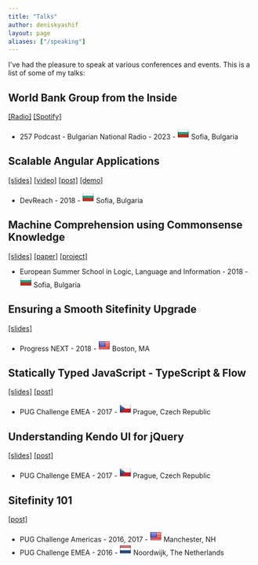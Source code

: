 ```yaml
---
title: "Talks"
author: deniskyashif
layout: page
aliases: ["/speaking"]
---
```


I've had the pleasure to speak at various conferences and events. This is a list of some of my talks:

<dl class="talks">
    <div class="topic">
        <div>
            <h2>World Bank Group from the Inside</h2>
            <span>
                <a href="https://binar.bg/257-podcast-svetovnata-banka-otvatre/">[Radio]</a>
                <a href="https://open.spotify.com/episode/1LQ5HNYdcANDQqmBOKZ1Ir?si=1cd6ff744f5d4f96">[Spotify]</a>
            </span>
        </div>
        <ul>
            <li>257 Podcast - Bulgarian National Radio - 2023 - <img class="country-flag" src="/images/country-flags/Bulgaria24x24.png" /> Sofia, Bulgaria</li>
        </ul>
    </div>
    <div class="topic">
        <div>
            <h2>Scalable Angular Applications</h2>
            <span>
                <a href="https://speakerdeck.com/deniskyashif/scalable-angular-applications">[slides]</a>
                <a href="https://www.youtube.com/watch?v=KM7fbLkliug">[video]</a>
                <a href="/2019/01/26/scalable-angular-apps-at-devreach-2018/">[post]</a>
                <a href="https://github.com/deniskyashif/instructor-hub">[demo]</a>
            </span>
        </div>
        <ul>
            <li>DevReach - 2018 - <img class="country-flag" src="/images/country-flags/Bulgaria24x24.png" /> Sofia, Bulgaria</li>
        </ul>
    </div>
    <div class="topic">
        <div>
            <h2>Machine Comprehension using Commonsense Knowledge</h2>
            <span>
                <a href="https://docs.google.com/presentation/d/1bGCDwdnw2b8BNyfCX6yDkRkF1pxti8g1Ls4IUJvu4GU/edit?usp=sharing">[slides]</a>
                <a href="https://github.com/deniskyashif/sweet-reason/blob/master/research/abstract.pdf">[paper]</a>
                <a href="https://github.com/deniskyashif/sweet-reason">[project]</a> 
            </span>
        </div>
        <ul>
            <li>European Summer School in Logic, Language and Information - 2018 - <img class="country-flag" src="/images/country-flags/Bulgaria24x24.png" /> Sofia, Bulgaria</li>
        </ul>
    </div>
    <div class="topic">
        <div>
            <h2>Ensuring a Smooth Sitefinity Upgrade</h2>
            <span>
                <a href="https://speakerdeck.com/deniskyashif/make-your-sitefinity-update-seamless-progressnext-2018">[slides]</a>
            </span>
        </div>
        <ul>
            <li>Progress NEXT - 2018 - <img class="country-flag" src="/images/country-flags/United-States24x24.png" /> Boston, MA</li>
        </ul>
    </div>
    <div class="topic">
        <div>
            <h2>Statically Typed JavaScript - TypeScript & Flow</h2>
            <span>
                <a href="https://speakerdeck.com/deniskyashif/statically-typed-javascript">[slides]</a>
                <a href="/2017/11/21/impressions-from-emea-pug-challenge-2017/">[post]</a>
            </span>
        </div>
        <ul>
            <li>PUG Challenge EMEA - 2017 - <img class="country-flag" src="/images/country-flags/Czech-Republic24x24.png" /> Prague, Czech Republic</li>
        </ul>
    </div>
    <div class="topic">
        <div>
            <h2>Understanding Kendo UI for jQuery</h2>
            <span>
                <a href="https://speakerdeck.com/deniskyashif/understanding-kendo-ui-for-jquery">[slides]</a>
                <a href="/2017/11/21/impressions-from-emea-pug-challenge-2017/">[post]</a>
            </span>
        </div>
        <ul>
            <li>PUG Challenge EMEA - 2017 - <img class="country-flag" src="/images/country-flags/Czech-Republic24x24.png" /> Prague, Czech Republic</li>
        </ul>
    </div>
    <div class="topic">
        <div>
            <h2>Sitefinity 101</h2>
            <span>
                <a href="https://deniskyashif.com/2016/10/10/impressions-from-emea-pug-challenge-2016/">[post]</a>
            </span>
        </div>
        <ul>
            <li>PUG Challenge Americas - 2016, 2017 - <img class="country-flag" src="/images/country-flags/United-States24x24.png" /> Manchester, NH</li>
            <li>PUG Challenge EMEA - 2016 - <img class="country-flag" src="/images/country-flags/Netherlands24x24.png" /> Noordwijk, The Netherlands</li>
        </ul>
    </div>
</dl>
